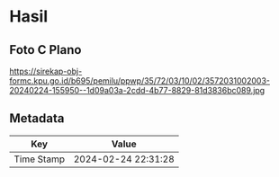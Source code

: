# Hasil

## Foto C Plano

https://sirekap-obj-formc.kpu.go.id/b695/pemilu/ppwp/35/72/03/10/02/3572031002003-20240224-155950--1d09a03a-2cdd-4b77-8829-81d3836bc089.jpg


## Metadata

| Key        | Value               |
| ---------- | ------------------- |
| Time Stamp | 2024-02-24 22:31:28 |



